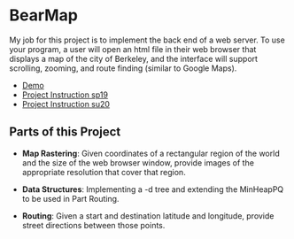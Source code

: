 # BearMap

My job for this project is to implement the back end of a web server. To use your program, a user will open an html file in their web browser that displays a map of the city of Berkeley, and the interface will support scrolling, zooming, and route finding (similar to Google Maps).

* [Demo](http://bearmaps-su20-s1.herokuapp.com/map.html#lat=37.871826&lon=-122.260086&depth=2)
* [Project Instruction sp19](https://sp19.datastructur.es/materials/proj/proj2c/proj2c)
* [Project Instruction su20](https://cs61bl.org/su20/projects/bearmaps/#overview)


## Parts of this Project
* **Map Rastering**: Given coordinates of a rectangular region of the world and the size of the web browser window, provide images of the appropriate resolution that cover that region.

* **Data Structures**: Implementing a -d tree and extending the MinHeapPQ to be used in Part Routing.

* **Routing**: Given a start and destination latitude and longitude, provide street directions between those points.


 
   
